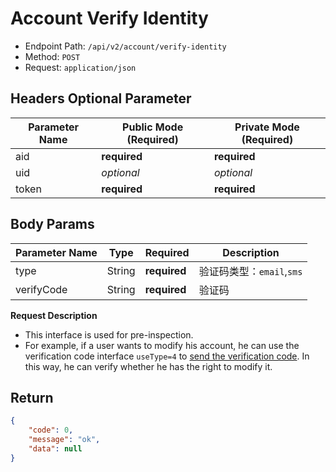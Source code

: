 # Account Verify Identity

- Endpoint Path: `/api/v2/account/verify-identity`
- Method: `POST`
- Request: `application/json`

## Headers Optional Parameter

| Parameter Name | Public Mode (Required) | Private Mode (Required) |
| --- | --- | --- |
| aid | **required** | **required** |
| uid | *optional* | *optional* |
| token | **required** | **required** |

## Body Params

| Parameter Name | Type | Required | Description |
| --- | --- | --- | --- |
| type | String | **required** | 验证码类型：`email`,`sms` |
| verifyCode | String | **required** | 验证码 |

**Request Description**

- This interface is used for pre-inspection.
- For example, if a user wants to modify his account, he can use the verification code interface `useType=4` to [send the verification code](../common/send-verify-code.md). In this way, he can verify whether he has the right to modify it.

## Return

```json
{
    "code": 0,
    "message": "ok",
    "data": null
}
```
